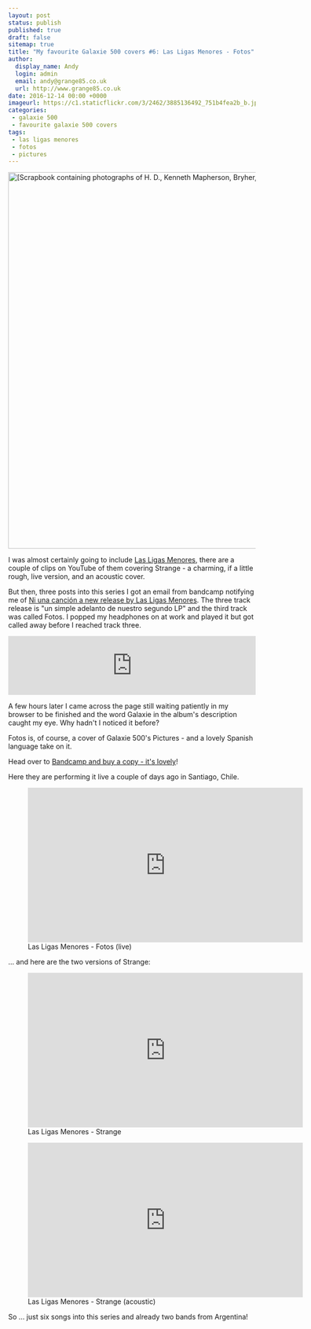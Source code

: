 ```yaml
---
layout: post
status: publish
published: true
draft: false
sitemap: true
title: "My favourite Galaxie 500 covers #6: Las Ligas Menores - Fotos"
author:
  display_name: Andy
  login: admin
  email: andy@grange85.co.uk
  url: http://www.grange85.co.uk
date: 2016-12-14 00:00 +0000
imageurl: https://c1.staticflickr.com/3/2462/3885136492_751b4fea2b_b.jpg
categories:
 - galaxie 500
 - favourite galaxie 500 covers
tags:
 - las ligas menores
 - fotos
 - pictures
---
```

<a data-flickr-embed="true"  href="https://www.flickr.com/photos/beinecke_library/3885136492/in/album-72157622105638953/" title="[Scrapbook containing photographs of H. D., Kenneth Mapherson, Bryher, and others with various clippings, Classical architecture, sculpture, etc.]"><img src="https://c5.staticflickr.com/3/2462/3885136492_751b4fea2b_b.jpg" width="1024" height="767" alt="[Scrapbook containing photographs of H. D., Kenneth Mapherson, Bryher, and others with various clippings, Classical architecture, sculpture, etc.]"></a>
<p class="lead">I was almost certainly going to include <a href="https://www.facebook.com/lasligasmenores/">Las Ligas Menores</a>, there are a couple of clips on YouTube of them covering Strange - a charming, if a little rough, live version, and an acoustic cover.</p>
<p>But then, three posts into this series I got an email from bandcamp notifying me of <a href="https://lasligasmenores.bandcamp.com/album/ni-una-canci-n">Ni una canción a new release by Las Ligas Menores</a>. The three track release is "un simple adelanto de nuestro segundo LP" and the third track was called Fotos. I popped my headphones on at work and played it but got called away before I reached track three.</p>
<iframe style="border: 0; width: 100%; height: 120px;" src="https://bandcamp.com/EmbeddedPlayer/album=2530368880/size=large/bgcol=ffffff/linkcol=0687f5/tracklist=false/artwork=small/track=3825478919/transparent=true/" seamless><a href="http://lasligasmenores.bandcamp.com/album/ni-una-canci-n">Ni una canción by Las Ligas Menores</a></iframe>
<p>A few hours later I came across the page still waiting patiently in my browser to be finished and the word Galaxie in the album's description caught my eye. Why hadn't I noticed it before?</p>
<p>Fotos is, of course, a cover of Galaxie 500's Pictures - and a lovely Spanish language take on it.</p>
<p>Head over to <a href="https://lasligasmenores.bandcamp.com/album/ni-una-canci-n">Bandcamp and buy a copy - it's lovely</a>!</p>
<p>Here they are performing it live a couple of days ago in Santiago, Chile.</p>
<figure class="caption aligncenter"><iframe width="560" height="315" src="https://www.youtube.com/embed/DkGIPJasVJU" frameborder="0" allowfullscreen></iframe><figcaption class="caption-text">Las Ligas Menores - Fotos (live)</figcaption></figure>
<p>&hellip; and here are the two versions of Strange:</p>
<figure class="caption aligncenter"><iframe width="560" height="315" src="https://www.youtube.com/embed/pUerOQDt2Hg" frameborder="0" allowfullscreen></iframe><figcaption class="caption-text">Las Ligas Menores - Strange</figcaption></figure>
<figure class="caption aligncenter"><iframe width="560" height="315" src="https://www.youtube.com/embed/sPDzW1EEWDs" frameborder="0" allowfullscreen></iframe><figcaption class="caption-text">Las Ligas Menores - Strange (acoustic)</figcaption></figure>
<p>So &hellip; just six songs into this series and already two bands from Argentina!</p>
